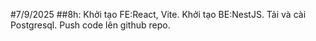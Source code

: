 #7/9/2025
##8h: Khởi tạo FE:React, Vite. Khởi tạo BE:NestJS. Tải và cài Postgresql. Push code lên github repo.
